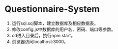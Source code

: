 # Questionnaire-System
1. 运行sql.sql脚本，建立数据库及相应数据表。
2. 修改config.js中数据库的用户名、密码、端口等参数。
3. cd进入目录后，执行npm start。
4. 浏览器访问localhost:3000。
